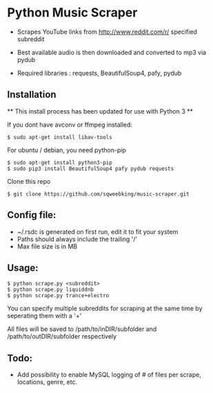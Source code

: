 Python Music Scraper
======

* Scrapes YouTube links from http://www.reddit.com/r/ specified subreddit

* Best available audio is then downloaded and converted to mp3 via pydub

* Required libraries :  requests, BeautifulSoup4, pafy, pydub


## Installation

** This install process has been updated for use with Python 3 **

If you dont have avconv or ffmpeg installed:

    $ sudo apt-get install libav-tools

For ubuntu / debian, you need python-pip

    $ sudo apt-get install python3-pip
    $ sudo pip3 install BeautifulSoup4 pafy pydub requests

Clone this repo

    $ git clone https://github.com/sqweebking/music-scraper.git

    


## Config file:

* ~/.rsdc is generated on first run, edit it to fit your system
* Paths should always include the trailing '/'
* Max file size is in MB

## Usage:

    $ python scrape.py <subreddit>
    $ python scrape.py liquiddnb
    $ python scrape.py trance+electro
    
You can specify multiple subreddits for scraping at the same time by seperating them with a '+'

All files will be saved to /path/to/inDIR/subfolder and /path/to/outDIR/subfolder respectively    

## Todo: 

* Add possibility to enable MySQL logging of # of files per scrape, locations, genre, etc.
